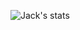 



![Jack's stats](https://github-readme-stats.vercel.app/api?username=getcake&show_icons=true&theme=radical&hide=issues,prs)


<!--
**getcake/getcake** is a ✨ _special_ ✨ repository because its `README.md` (this file) appears on your GitHub profile.

![test](https://img.shields.io/badge/<WORD_ON_LEFT>-<WORD_ON_RIGHT>-informational?style=flat&logo=<LOGO_NAME>&logoColor=white&color=2bbc8a)
